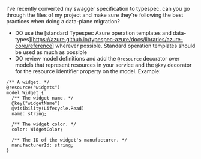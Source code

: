 I've recently converted my swagger specification to typespec, can you go through the files of my project and make sure they're following the best practices when doing a data-plane migration?


- DO use the [standard Typespec Azure operation templates and data-types][https://azure.github.io/typespec-azure/docs/libraries/azure-core/reference] wherever possible. Standard operation templates should be used as much as possible
- DO review model definitions and add the `@resource` decorator over models that represent resources in your service and the `@key` decorator for the resource identifier property on the model. Example:

```tsp
/** A widget. */
@resource("widgets")
model Widget {
  /** The widget name. */
  @key("widgetName")
  @visibility(Lifecycle.Read)
  name: string;

  /** The widget color. */
  color: WidgetColor;

  /** The ID of the widget's manufacturer. */
  manufacturerId: string;
}
```
